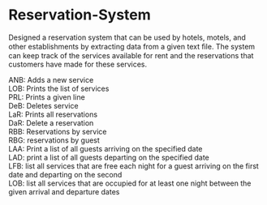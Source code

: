 # Reservation-System

Designed a reservation system that can be used by hotels, motels, and other establishments by extracting data from a given text ﬁle. The system can keep track of the services available for rent and the reservations that customers have made for these services.

ANB: Adds a new service<br>
LOB: Prints the list of services<br>
PRL: Prints a given line<br>
DeB: Deletes service<br>
LaR: Prints all reservations<br>
DaR: Delete a reservation<br>
RBB: Reservations by service<br>
RBG: reservations by guest<br>
LAA: Print a list of all guests arriving on the specified date<br>
LAD: print a list of all guests departing on the specified date<br>
LFB: list all services that are free each night for a guest arriving on the first date and departing on the second<br>
LOB: list all services that are occupied for at least one night between the given arrival and departure dates<br>
